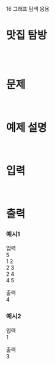 16 그래프 탐색 응용
# 맛집 탐방
<br>
<br>

# 문제  
<br>

# 예제 설명
<br/>

# 입력  
<br>

# 출력

### 예시1
입력  
5  
1 2  
2 3  
2 4  
4 5  

출력  
4  

### 예시2
입력  
1  

출력  
3  
